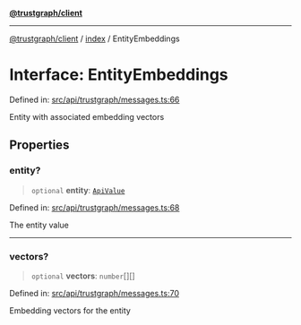 [**@trustgraph/client**](../../README.md)

***

[@trustgraph/client](../../README.md) / [index](../README.md) / EntityEmbeddings

# Interface: EntityEmbeddings

Defined in: [src/api/trustgraph/messages.ts:66](https://github.com/trustgraph-ai/trustgraph-ts-client/blob/dd779923b4eaffccd17ba61aaee70d2766e28e49/src/api/trustgraph/messages.ts#L66)

Entity with associated embedding vectors

## Properties

### entity?

> `optional` **entity**: [`ApiValue`](ApiValue.md)

Defined in: [src/api/trustgraph/messages.ts:68](https://github.com/trustgraph-ai/trustgraph-ts-client/blob/dd779923b4eaffccd17ba61aaee70d2766e28e49/src/api/trustgraph/messages.ts#L68)

The entity value

***

### vectors?

> `optional` **vectors**: `number`[][]

Defined in: [src/api/trustgraph/messages.ts:70](https://github.com/trustgraph-ai/trustgraph-ts-client/blob/dd779923b4eaffccd17ba61aaee70d2766e28e49/src/api/trustgraph/messages.ts#L70)

Embedding vectors for the entity
